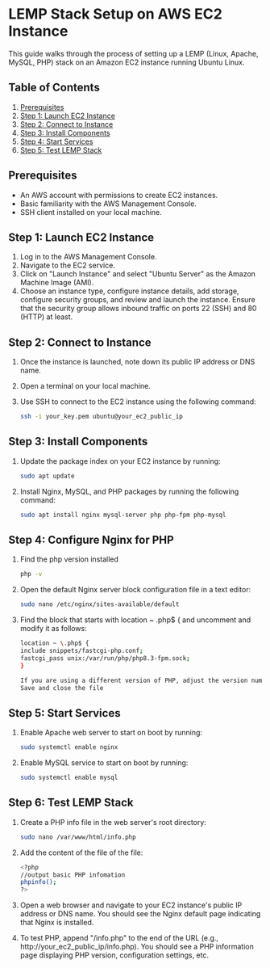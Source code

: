 # LEMP Stack Setup on AWS EC2 Instance

This guide walks through the process of setting up a LEMP (Linux, Apache, MySQL, PHP) stack on an Amazon EC2 instance running Ubuntu Linux.

## Table of Contents

1. [Prerequisites](#prerequisites)
2. [Step 1: Launch EC2 Instance](#step-1-launch-ec2-instance)
3. [Step 2: Connect to Instance](#step-2-connect-to-instance)
4. [Step 3: Install Components](#step-3-install-components)
5. [Step 4: Start Services](#step-4-start-services)
6. [Step 5: Test LEMP Stack](#step-5-test-lemp-stack)

## Prerequisites

- An AWS account with permissions to create EC2 instances.
- Basic familiarity with the AWS Management Console.
- SSH client installed on your local machine.

## Step 1: Launch EC2 Instance

1. Log in to the AWS Management Console.
2. Navigate to the EC2 service.
3. Click on "Launch Instance" and select "Ubuntu Server" as the Amazon Machine Image (AMI).
4. Choose an instance type, configure instance details, add storage, configure security groups, and review and launch the instance. Ensure that the security group allows inbound traffic on ports 22 (SSH) and 80 (HTTP) at least.


## Step 2: Connect to Instance

1. Once the instance is launched, note down its public IP address or DNS name.
2. Open a terminal on your local machine.
3. Use SSH to connect to the EC2 instance using the following command:
   
   ```bash
   ssh -i your_key.pem ubuntu@your_ec2_public_ip

## Step 3: Install Components

1. Update the package index on your EC2 instance by running:

    ```bash
    sudo apt update

2. Install Nginx, MySQL, and PHP packages by running the following command:

    ```bash
    sudo apt install nginx mysql-server php php-fpm php-mysql

## Step 4: Configure Nginx for PHP

1. Find the php version installed

    ```bash
    php -v

2. Open the default Nginx server block configuration file in a text editor:

    ```bash
    sudo nano /etc/nginx/sites-available/default

3. Find the block that starts with location ~ \.php$ { and uncomment and modify it as follows:

    ```bash
    location ~ \.php$ {
    include snippets/fastcgi-php.conf;
    fastcgi_pass unix:/var/run/php/php8.3-fpm.sock;
    }

    If you are using a different version of PHP, adjust the version number accordingly.
    Save and close the file

## Step 5: Start Services

1. Enable Apache web server to start on boot by running:

    ```bash
    sudo systemctl enable nginx

2. Enable MySQL service to start on boot by running:

    ```bash
    sudo systemctl enable mysql

## Step 6: Test LEMP Stack

1. Create a PHP info file in the web server's root directory:

    ```bash
    sudo nano /var/www/html/info.php

2. Add the content of the file of the file:
  
    ```bash
    <?php
    //output basic PHP infomation
    phpinfo();
    ?>

3. Open a web browser and navigate to your EC2 instance's public IP address or DNS name. You should see the Nginx default page indicating that Nginx is installed.

4. To test PHP, append "/info.php" to the end of the URL (e.g., http://your_ec2_public_ip/info.php). You should see a PHP information page displaying PHP version, configuration settings, etc.










